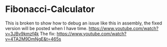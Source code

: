 # Fibonacci-Calculator
This is broken to show how to debug an issue like this in assembly, the fixed version will be posted when I have time.
https://www.youtube.com/watch?v=3JBv9kmzf4k 
The fix:
https://www.youtube.com/watch?v=4TA2M9DmNgE&t=465s
